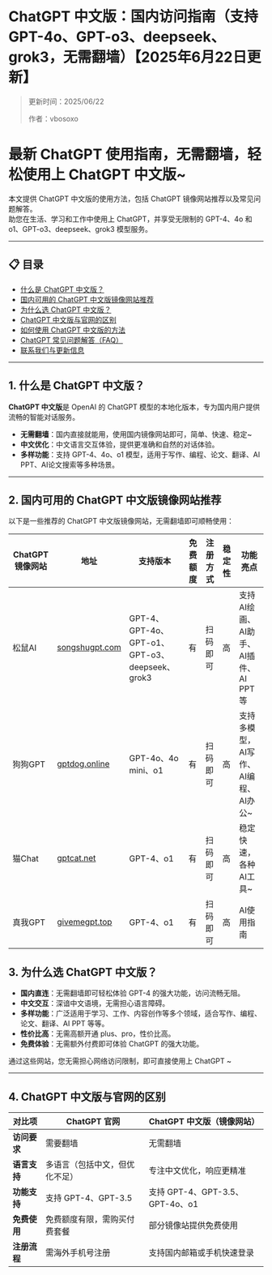 # ChatGPT 中文版：国内访问指南（支持GPT-4o、GPT-o3、deepseek、grok3，无需翻墙）【2025年6月22日更新】

> 更新时间：2025/06/22
>
> 作者：vbosoxo

# 最新 ChatGPT 使用指南，无需翻墙，轻松使用上 ChatGPT 中文版~

本文提供 ChatGPT 中文版的使用方法，包括 ChatGPT 镜像网站推荐以及常见问题解答。  
助您在生活、学习和工作中使用上 ChatGPT，并享受无限制的 GPT-4、4o 和 o1、GPT-o3、deepseek、grok3 模型服务。

---

## 📋 目录

- [什么是 ChatGPT 中文版？](#什么是-chatgpt-中文版)
- [国内可用的 ChatGPT 中文版镜像网站推荐](#国内可用的-chatgpt-中文版镜像网站推荐)
- [为什么选 ChatGPT 中文版？](#为什么选-chatgpt-中文版)
- [ChatGPT 中文版与官网的区别](#chatgpt-中文版与官网的区别)
- [如何使用 ChatGPT 中文版的方法](#如何使用-chatgpt-中文版的方法)
- [ChatGPT 常见问题解答（FAQ）](#chatgpt-常见问题解答faq)
- [联系我们与更新信息](#联系我们与更新信息)

---

## 1. 什么是 ChatGPT 中文版？

**ChatGPT 中文版**是 OpenAI 的 ChatGPT 模型的本地化版本，专为国内用户提供流畅的智能对话服务。

- **无需翻墙**：国内直接就能用，使用国内镜像网站即可，简单、快速、稳定~
- **中文优化**：中文语言交互体验，提供更准确和自然的对话体验。
- **多样功能**：支持 GPT-4、4o、o1 模型，适用于写作、编程、论文、翻译、AI PPT、AI论文搜索等多种场景。

---

## 2. 国内可用的 ChatGPT 中文版镜像网站推荐

以下是一些推荐的 ChatGPT 中文版镜像网站，无需翻墙即可顺畅使用：

| **ChatGPT镜像网站** | **地址**                  | **支持版本**         | **免费额度** | **注册方式** | **稳定性** | **功能亮点**                                          |
|---------------------|---------------------------|----------------------|--------------|--------------|------------|-------------------------------------------------------|
| 松鼠AI              | [songshugpt.com](https://songshugpt.com)  | GPT-4、GPT-4o、GPT-o1、GPT-o3、deepseek、grok3       | 有           | 扫码即可     | 高         | 支持 AI绘画、AI助手、AI插件、AI PPT等                     |
| 狗狗GPT           | [gptdog.online](https://gptdog.online)     | GPT-4o、4o mini、o1  | 有           | 扫码即可     | 高         | 支持多模型，AI写作、AI编程、AI办公~                        |
| 猫Chat         | [gptcat.net](https://gptcat.net)           | GPT-4、o1            | 有           | 扫码即可     | 高         | 稳定快速，各种AI工具~                                   |
| 真我GPT             | [givemegpt.top](https://givemegpt.top) | GPT-4、o1            | 有           | 扫码即可     | 高         | AI使用指南                                           |

## 3. 为什么选 ChatGPT 中文版？

- **国内直连**：无需翻墙即可轻松体验 GPT-4 的强大功能，访问流畅无阻。
- **中文交互**：深谙中文语境，无需担心语言障碍。
- **多样功能**：广泛适用于学习、工作、内容创作等多个领域，适合写作、编程、论文、翻译、AI PPT 等等。
- **性价比高**：无需高额开通 plus、pro，性价比高。
- **免费体验**：无需额外付费即可体验 ChatGPT 的强大功能。

通过这些网站，您无需担心网络访问限制，即可直接使用上 ChatGPT ~

---

## 4. ChatGPT 中文版与官网的区别

| **对比项**      | **ChatGPT 官网**        | **ChatGPT 中文版（镜像网站）** |
|-----------------|-------------------------|--------------------------------|
| **访问要求**    | 需要翻墙                | 无需翻墙                         |
| **语言支持**    | 多语言（包括中文，但优化不足） | 专注中文优化，响应更精准           |
| **功能支持**    | 支持 GPT-4、GPT-3.5     | 支持 GPT-4、GPT-3.5、GPT-4o、o1  |
| **免费使用**    | 免费额度有限，需购买付费套餐  | 部分镜像站提供免费使用             |
| **注册流程**    | 需海外手机号注册        | 支持国内邮箱或手机快速登录         |


